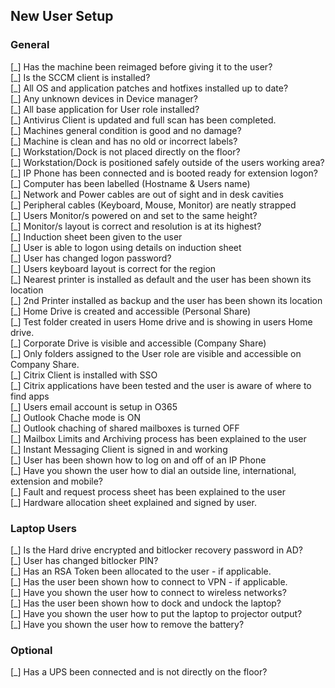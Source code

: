 ## New User Setup 

### General
[\_] Has the machine been reimaged before giving it to the user?   
[\_] Is the SCCM client is installed?   
[\_] All OS and application patches and hotfixes installed up to date?   
[\_] Any unknown devices in Device manager?   
[\_] All base application for User role installed?   
[\_] Antivirus Client is updated and full scan has been completed.   
[\_] Machines general condition is good and no damage?   
[\_] Machine is clean and has no old or incorrect labels?   
[\_] Workstation/Dock is not placed directly on the floor?   
[\_] Workstation/Dock is positioned safely outside of the users working area?   
[\_] IP Phone has been connected and is booted ready for extension logon?   
[\_] Computer has been labelled (Hostname & Users name)    
[\_] Network and Power cables are out of sight and in desk cavities   
[\_] Peripheral cables (Keyboard, Mouse, Monitor) are neatly strapped   
[\_] Users Monitor/s powered on and set to the same height?   
[\_] Monitor/s layout is correct and resolution is at its highest?   
[\_] Induction sheet been given to the user   
[\_] User is able to logon using details on induction sheet   
[\_] User has changed logon password?   
[\_] Users keyboard layout is correct for the region   
[\_] Nearest printer is installed as default and the user has been shown its location   
[\_] 2nd Printer installed as backup and the user has been shown its location   
[\_] Home Drive is created and accessible (Personal Share)   
[\_] Test folder created in users Home drive and is showing in users Home drive.   
[\_] Corporate Drive is visible and accessible (Company Share)   
[\_] Only folders assigned to the User role are visible and accessible on Company Share.   
[\_] Citrix Client is installed with SSO    
[\_] Citrix applications have been tested and the user is aware of where to find apps   
[\_] Users email account is setup in O365   
[\_] Outlook Chache mode is ON   
[\_] Outlook chaching of shared mailboxes is turned OFF   
[\_] Mailbox Limits and Archiving process has been explained to the user   
[\_] Instant Messaging Client is signed in and working   
[\_] User has been shown how to log on and off of an IP Phone   
[\_] Have you shown the user how to dial an outside line, international, extension and mobile?   
[\_] Fault and request process sheet has been explained to the user   
[\_] Hardware allocation sheet explained and signed by user.   

### Laptop Users
[\_] Is the Hard drive encrypted and bitlocker recovery password in AD?   
[\_] User has changed bitlocker PIN?   
[\_] Has an RSA Token been allocated to the user - if applicable.   
[\_] Has the user been shown how to connect to VPN - if applicable.   
[\_] Have you shown the user how to connect to wireless networks?   
[\_] Has the user been shown how to dock and undock the laptop?   
[\_] Have you shown the user how to put the laptop to projector output?   
[\_] Have you shown the user how to remove the battery?   

### Optional
[\_] Has a UPS been connected and is not directly on the floor?   

